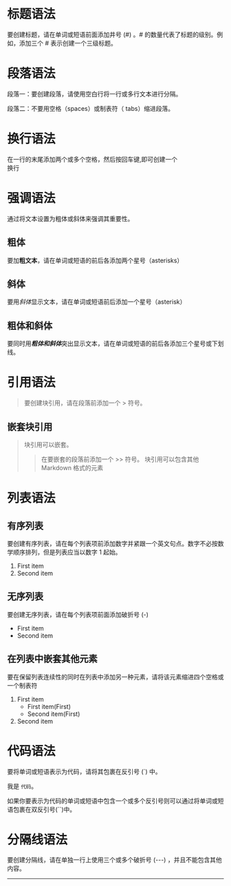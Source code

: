 # 标题语法
要创建标题，请在单词或短语前面添加井号 (#) 。# 的数量代表了标题的级别。例如，添加三个 # 表示创建一个三级标题。

# 段落语法
段落一：要创建段落，请使用空白行将一行或多行文本进行分隔。

段落二：不要用空格（spaces）或制表符（ tabs）缩进段落。

# 换行语法
在一行的末尾添加两个或多个空格，然后按回车键,即可创建一个  
换行

# 强调语法
通过将文本设置为粗体或斜体来强调其重要性。

## 粗体
要加**粗文本**，请在单词或短语的前后各添加两个星号（asterisks）

## 斜体
要用*斜体*显示文本，请在单词或短语前后添加一个星号（asterisk）

## 粗体和斜体
要同时用***粗体和斜体***突出显示文本，请在单词或短语的前后各添加三个星号或下划线。

# 引用语法
>要创建块引用，请在段落前添加一个 > 符号。

## 嵌套块引用
>块引用可以嵌套。
>>在要嵌套的段落前添加一个 >> 符号。
>>块引用可以包含其他 Markdown 格式的元素

# 列表语法

## 有序列表
要创建有序列表，请在每个列表项前添加数字并紧跟一个英文句点。数字不必按数学顺序排列，但是列表应当以数字 1 起始。
1. First item
1. Second item

## 无序列表
要创建无序列表，请在每个列表项前面添加破折号 (-)
- First item
- Second item

## 在列表中嵌套其他元素
要在保留列表连续性的同时在列表中添加另一种元素，请将该元素缩进四个空格或一个制表符
1. First item
    - First item(First)
    - Second item(First)
1. Second item

# 代码语法
要将单词或短语表示为代码，请将其包裹在反引号 (`) 中。  

我是 `代码`。

如果你要表示为代码的单词或短语中包含一个或多个反引号则可以通过将单词或短语包裹在双反引号(``)中。

# 分隔线语法

要创建分隔线，请在单独一行上使用三个或多个破折号 (---) ，并且不能包含其他内容。

---


